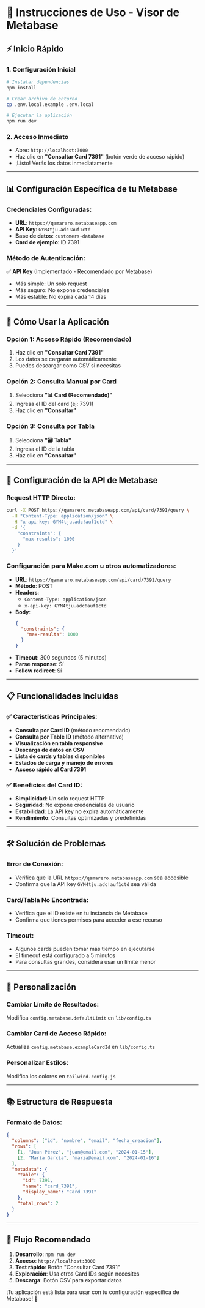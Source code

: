 # 🚀 Instrucciones de Uso - Visor de Metabase

## ⚡ Inicio Rápido

### 1. Configuración Inicial
```bash
# Instalar dependencias
npm install

# Crear archivo de entorno
cp .env.local.example .env.local

# Ejecutar la aplicación
npm run dev
```

### 2. Acceso Inmediato
- Abre: `http://localhost:3000`
- Haz clic en **"Consultar Card 7391"** (botón verde de acceso rápido)
- ¡Listo! Verás los datos inmediatamente

---

## 📊 Configuración Específica de tu Metabase

### Credenciales Configuradas:
- **URL**: `https://qamarero.metabaseapp.com`
- **API Key**: `GYM4tju.adc!auf1ctd`
- **Base de datos**: `customers-database`
- **Card de ejemplo**: ID 7391

### Método de Autenticación:
✅ **API Key** (Implementado - Recomendado por Metabase)
- Más simple: Un solo request
- Más seguro: No expone credenciales
- Más estable: No expira cada 14 días

---

## 🎯 Cómo Usar la Aplicación

### Opción 1: Acceso Rápido (Recomendado)
1. Haz clic en **"Consultar Card 7391"**
2. Los datos se cargarán automáticamente
3. Puedes descargar como CSV si necesitas

### Opción 2: Consulta Manual por Card
1. Selecciona **"📊 Card (Recomendado)"**
2. Ingresa el ID del card (ej: 7391)
3. Haz clic en **"Consultar"**

### Opción 3: Consulta por Tabla
1. Selecciona **"🗃️ Tabla"**
2. Ingresa el ID de la tabla
3. Haz clic en **"Consultar"**

---

## 🔧 Configuración de la API de Metabase

### Request HTTP Directo:
```bash
curl -X POST https://qamarero.metabaseapp.com/api/card/7391/query \
  -H "Content-Type: application/json" \
  -H "x-api-key: GYM4tju.adc!auf1ctd" \
  -d '{
    "constraints": {
      "max-results": 1000
    }
  }'
```

### Configuración para Make.com u otros automatizadores:
- **URL**: `https://qamarero.metabaseapp.com/api/card/7391/query`
- **Método**: POST
- **Headers**:
  - `Content-Type: application/json`
  - `x-api-key: GYM4tju.adc!auf1ctd`
- **Body**:
  ```json
  {
    "constraints": {
      "max-results": 1000
    }
  }
  ```
- **Timeout**: 300 segundos (5 minutos)
- **Parse response**: Sí
- **Follow redirect**: Sí

---

## 📋 Funcionalidades Incluidas

### ✅ Características Principales:
- **Consulta por Card ID** (método recomendado)
- **Consulta por Table ID** (método alternativo)
- **Visualización en tabla responsive**
- **Descarga de datos en CSV**
- **Lista de cards y tablas disponibles**
- **Estados de carga y manejo de errores**
- **Acceso rápido al Card 7391**

### ✅ Beneficios del Card ID:
- **Simplicidad**: Un solo request HTTP
- **Seguridad**: No expone credenciales de usuario
- **Estabilidad**: La API key no expira automáticamente
- **Rendimiento**: Consultas optimizadas y predefinidas

---

## 🛠 Solución de Problemas

### Error de Conexión:
- Verifica que la URL `https://qamarero.metabaseapp.com` sea accesible
- Confirma que la API key `GYM4tju.adc!auf1ctd` sea válida

### Card/Tabla No Encontrada:
- Verifica que el ID existe en tu instancia de Metabase
- Confirma que tienes permisos para acceder a ese recurso

### Timeout:
- Algunos cards pueden tomar más tiempo en ejecutarse
- El timeout está configurado a 5 minutos
- Para consultas grandes, considera usar un límite menor

---

## 🎨 Personalización

### Cambiar Límite de Resultados:
Modifica `config.metabase.defaultLimit` en `lib/config.ts`

### Cambiar Card de Acceso Rápido:
Actualiza `config.metabase.exampleCardId` en `lib/config.ts`

### Personalizar Estilos:
Modifica los colores en `tailwind.config.js`

---

## 📚 Estructura de Respuesta

### Formato de Datos:
```json
{
  "columns": ["id", "nombre", "email", "fecha_creacion"],
  "rows": [
    [1, "Juan Pérez", "juan@email.com", "2024-01-15"],
    [2, "María García", "maria@email.com", "2024-01-16"]
  ],
  "metadata": {
    "table": {
      "id": 7391,
      "name": "card_7391",
      "display_name": "Card 7391"
    },
    "total_rows": 2
  }
}
```

---

## 🚀 Flujo Recomendado

1. **Desarrollo**: `npm run dev`
2. **Acceso**: `http://localhost:3000`
3. **Test rápido**: Botón "Consultar Card 7391"
4. **Exploración**: Usa otros Card IDs según necesites
5. **Descarga**: Botón CSV para exportar datos

¡Tu aplicación está lista para usar con tu configuración específica de Metabase! 🎉
